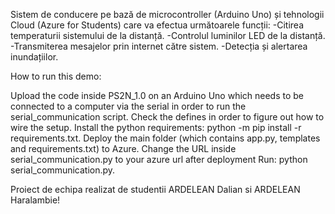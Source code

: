 Sistem de conducere pe bază de microcontroller (Arduino Uno) și tehnologii Cloud (Azure for Students) care va efectua următoarele funcții:
-Citirea temperaturii sistemului de la distanță.
-Controlul luminilor LED de la distanță.
-Transmiterea mesajelor prin internet către sistem.
-Detecția și alertarea inundațiilor.

How to run this demo:

Upload the code inside PS2N_1.0 on an Arduino Uno which needs to be connected to a computer via the serial in order to run the serial_communication script. 
Check the defines in order to figure out how to wire the setup.
Install the python requirements: python -m pip install -r requirements.txt.
Deploy the main folder (which contains app.py, templates and requirements.txt) to Azure.
Change the URL inside serial_communication.py to your azure url after deployment
Run: python serial_communication.py.

Proiect de echipa realizat de studentii ARDELEAN Dalian si ARDELEAN Haralambie!
